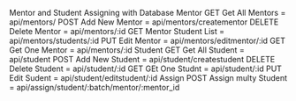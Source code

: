 Mentor and Student Assigning with Database
Mentor
GET Get All Mentors = api/mentors/
POST Add New Mentor = api/mentors/creatementor
DELETE Delete Mentor = api/mentors/:id
GET Mentor Student List = api/mentors/students/:id
PUT Edit Mentor = api/mentors/editmentor/:id
GET Get One Mentor = api/mentors/:id
Student
GET Get All Student = api/student
POST Add New Student = api/student/createstudent
DELETE Delete Student = api/student/:id
GET GEt One Studnt = api/student/:id
PUT Edit Sudent = api/student/editstudent/:id
Assign
POST Assign multy Student = api/assign/student/:batch/mentor/:mentor_id